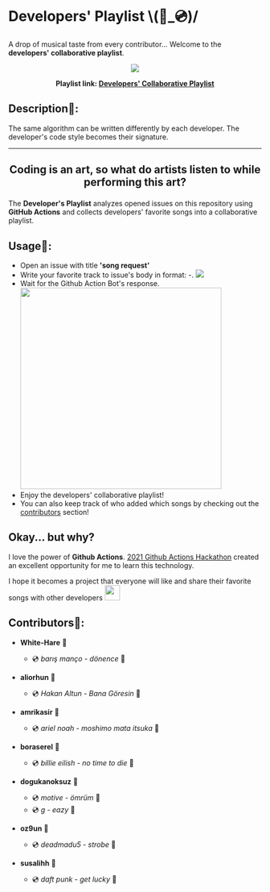 # Developers' Playlist \\(📀_💿)/
A drop of musical taste from every contributor... Welcome to the **developers' collaborative playlist**. 
<p align="center"><img src="https://i.scdn.co/image/ab67706c0000bebb96a114f10dd59e0d961cfc08"/></p>

**<p align="center">Playlist link: [Developers' Collaborative Playlist](https://open.spotify.com/playlist/5iI16F6SXezeIcxFFTsXWb) </p>**

## Description🤖:
The same algorithm can be written differently by each developer. The developer's code style becomes their signature. 

---
**<p align="center">Coding is an art, so what do artists listen to while performing this art?</p>**
---

The **Developer's Playlist** analyzes opened issues on this repository using **GitHub Actions** and collects developers' favorite songs into a collaborative playlist. 

## Usage📖:
- Open an issue with title **'song request'**
- Write your favorite track to issue's body in format: <artist>-<song>.
  <img src="https://user-images.githubusercontent.com/57866851/145097376-2737eee3-f539-4f58-a036-9b9a0bba9dc1.png"/>
- Wait for the Github Action Bot's response.
  <img height="400" src="https://user-images.githubusercontent.com/57866851/145097734-a87a6ff0-b4bb-4da0-b94c-5d761f09b797.png"/>
- Enjoy the developers' collaborative playlist!
- You can also keep track of who added which songs by checking out the [contributors](#contributors) section! 
  
## Okay... but why?
I love the power of **Github Actions**. [2021 Github Actions Hackathon](https://dev.to/devteam/join-us-for-the-2021-github-actions-hackathon-on-dev-4hn4) created an excellent opportunity for me to learn this technology. 
  
I hope it becomes a project that everyone will like and share their favorite songs with other developers <img width="30" src="https://media.tenor.com/images/e79b3b95fd5663e36ce7499a54cdfeab/tenor.gif"/>
  
## Contributors🧠:

- **White-Hare** 🧠
	- 💿 *barış manço* - *dönence* 📀

- **aliorhun** 🧠
	- 💿 *Hakan Altun* - *Bana Göresin* 📀

- **amrikasir** 🧠
	- 💿 *ariel noah* - *moshimo mata itsuka* 📀

- **boraserel** 🧠
	- 💿 *billie eilish* - *no time to die* 📀

- **dogukanoksuz** 🧠
	- 💿 *motive* - *ömrüm* 📀
	- 💿 *g* - *eazy* 📀

- **oz9un** 🧠
	- 💿 *deadmadu5* - *strobe* 📀

- **susalihh** 🧠
	- 💿 *daft punk* - *get lucky* 📀
